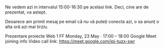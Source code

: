 Ne vedem azi in intervalul 15:00-16:30 pe acelasi link. Deci, cine are de prezentat, va astept.

Deoarece am primit mesaj pe email că nu vă puteți conecta azi, o sa anunț o alta oră azi mai tirziu.

Prezentare proiecte Web 1 FF
Monday, 23 May · 17:00 – 18:00
Google Meet joining info
Video call link: https://meet.google.com/ipi-tuzx-swr
